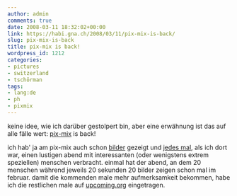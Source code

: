 ```yaml
---
author: admin
comments: true
date: 2008-03-11 18:32:02+00:00
link: https://habi.gna.ch/2008/03/11/pix-mix-is-back/
slug: pix-mix-is-back
title: pix-mix is back!
wordpress_id: 1212
categories:
- pictures
- switzerland
- tschörman
tags:
- lang:de
- ph
- pixmix
---
```


keine idee, wie ich darüber gestolpert bin, aber eine erwähnung ist das auf alle fälle wert: [pix-mix](http://www.pix-mix.ch/) is back!




ich hab' ja am pix-mix auch schon [bilder](https://habi.gna.ch/pics/pixmix13/) gezeigt und [jedes mal](https://habi.gna.ch/?s=pixmix), als ich dort war, einen lustigen abend mit interessanten (oder wenigstens extrem speziellen) menschen verbracht. einmal hat der abend, an dem 20 menschen während jeweils 20 sekunden 20 bilder zeigen schon mal im februar. damit die kommenden male mehr aufmerksamkeit bekommen, habe ich die restlichen male auf [upcoming.org](http://upcoming.yahoo.com/search/?type=Events&q=pix-mix&rt=1&loc=Bern%2C+Berne%2C+Switzerland&Search=GO) eingetragen.



